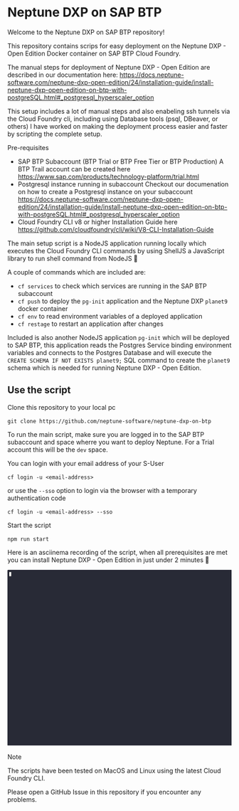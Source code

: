 # Neptune DXP on SAP BTP

Welcome to the Neptune DXP on SAP BTP repository!

This repository contains scrips for easy deployment on the Neptune DXP - Open Edition Docker container on SAP BTP Cloud Foundry.

The manual steps for deployment of Neptune DXP - Open Edition are described in our documentation here: https://docs.neptune-software.com/neptune-dxp-open-edition/24/installation-guide/install-neptune-dxp-open-edition-on-btp-with-postgreSQL.html#_postgresql_hyperscaler_option

This setup includes a lot of manual steps and also enabeling ssh tunnels via the Cloud Foundry cli, including using Database tools (psql, DBeaver, or others) I have worked on making the deployment process easier and faster by scripting the complete setup.

Pre-requisites

- SAP BTP Subaccount (BTP Trial or BTP Free Tier or BTP Production)
  A BTP Trail account can be created here https://www.sap.com/products/technology-platform/trial.html
- Postgresql instance running in subaccount
  Checkout our documenation on how to create a Postgresql instance on your subaccount
  https://docs.neptune-software.com/neptune-dxp-open-edition/24/installation-guide/install-neptune-dxp-open-edition-on-btp-with-postgreSQL.html#_postgresql_hyperscaler_option
- Cloud Foundry CLI v8 or higher
  Installation Guide here https://github.com/cloudfoundry/cli/wiki/V8-CLI-Installation-Guide

The main setup script is a NodeJS application running locally which executes the Cloud Foundry CLI commands by using ShellJS a JavaScript library to run shell command from NodeJS 🚀

A couple of commands which are included are:

- `cf services` to check which services are running in the SAP BTP subaccount
- `cf push` to deploy the `pg-init` application and the Neptune DXP `planet9` docker container
- `cf env` to read environment variables of a deployed application
- `cf restage` to restart an application after changes

Included is also another NodeJS application `pg-init` which will be deployed to SAP BTP, this application reads the Postgres Service binding environment variables and connects to the Postgres Database and will execute the `CREATE SCHEMA IF NOT EXISTS planet9;` SQL command to create the `planet9` schema which is needed for running Neptune DXP - Open Edition.

## Use the script

Clone this repository to your local pc

```
git clone https://github.com/neptune-software/neptune-dxp-on-btp
```

To run the main script, make sure you are logged in to the SAP BTP subaccount and space wherre you want to deploy Neptune. For a Trial account this will be the `dev` space.

You can login with your email address of your S-User

```
cf login -u <email-address>
```

or use the `--sso` option to login via the browser with a temporary authentication code

```
cf login -u <email-address> --sso
```

Start the script

```
npm run start
```

Here is an asciinema recording of the script, when all prerequisites are met you can install Neptune DXP - Open Edition in just under 2 minutes 🚀

![Neptune DXP Deployment script](neptune.gif)

> [!NOTE]
> The scripts have been tested on MacOS and Linux using the latest Cloud Foundry CLI.

Please open a GitHub Issue in this repository if you encounter any problems.
